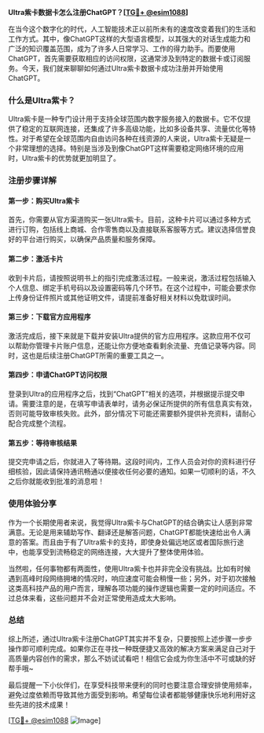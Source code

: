 **Ultra紫卡数据卡怎么注册ChatGPT？[[TG💪+ @esim1088](https://t.me/s/esim1088)]**

在当今这个数字化的时代，人工智能技术正以前所未有的速度改变着我们的生活和工作方式。其中，像ChatGPT这样的大型语言模型，以其强大的对话生成能力和广泛的知识覆盖范围，成为了许多人日常学习、工作的得力助手。而要使用ChatGPT，首先需要获取相应的访问权限，这通常涉及到特定的数据卡或订阅服务。今天，我们就来聊聊如何通过Ultra紫卡数据卡成功注册并开始使用ChatGPT。

### 什么是Ultra紫卡？

Ultra紫卡是一种专门设计用于支持全球范围内数字服务接入的数据卡。它不仅提供了稳定的互联网连接，还集成了许多高级功能，比如多设备共享、流量优化等特性。对于希望在全球范围内自由访问各种在线资源的人来说，Ultra紫卡无疑是一个非常理想的选择。特别是当涉及到像ChatGPT这样需要稳定网络环境的应用时，Ultra紫卡的优势就更加明显了。

### 注册步骤详解

#### 第一步：购买Ultra紫卡

首先，你需要从官方渠道购买一张Ultra紫卡。目前，这种卡片可以通过多种方式进行订购，包括线上商城、合作零售商以及直接联系客服等方式。建议选择信誉良好的平台进行购买，以确保产品质量和服务保障。

#### 第二步：激活卡片

收到卡片后，请按照说明书上的指引完成激活过程。一般来说，激活过程包括输入个人信息、绑定手机号码以及设置密码等几个环节。在这个过程中，可能会要求你上传身份证件照片或其他证明文件，请提前准备好相关材料以免耽误时间。

#### 第三步：下载官方应用程序

激活完成后，接下来就是下载并安装Ultra提供的官方应用程序。这款应用不仅可以帮助你管理卡片账户信息，还能让你方便地查看剩余流量、充值记录等内容。同时，这也是后续注册ChatGPT所需的重要工具之一。

#### 第四步：申请ChatGPT访问权限

登录到Ultra的应用程序之后，找到“ChatGPT”相关的选项，并根据提示提交申请。需要注意的是，在填写申请表单时，请务必保证所提供的所有信息真实有效，否则可能导致审核失败。此外，部分情况下可能还需要额外提供补充资料，请耐心配合完成整个流程。

#### 第五步：等待审核结果

提交完申请之后，你就进入了等待期。这段时间内，工作人员会对你的资料进行仔细核验，因此请保持通讯畅通以便接收任何必要的通知。如果一切顺利的话，不久之后你就能收到批准的消息啦！

### 使用体验分享

作为一个长期使用者来说，我觉得Ultra紫卡与ChatGPT的结合确实让人感到非常满意。无论是用来辅助写作、翻译还是解答问题，ChatGPT都能快速给出令人满意的答案。而且由于有了Ultra紫卡的支持，即使身处偏远地区或者国际旅行途中，也能享受到流畅稳定的网络连接，大大提升了整体使用体验。

当然啦，任何事物都有两面性，使用Ultra紫卡也并非完全没有挑战。比如有时候遇到高峰时段网络拥堵的情况时，响应速度可能会稍慢一些；另外，对于初次接触这类高科技产品的用户而言，理解各项功能的操作逻辑也需要一定的时间适应。不过总体来看，这些问题并不会对正常使用造成太大影响。

### 总结

综上所述，通过Ultra紫卡注册ChatGPT其实并不复杂，只要按照上述步骤一步步操作即可顺利完成。如果你正在寻找一种既便捷又高效的解决方案来满足自己对于高质量内容创作的需求，那么不妨试试看吧！相信它会成为你生活中不可或缺的好帮手哦~

最后提醒一下小伙伴们，在享受科技带来便利的同时也要注意合理安排使用频率，避免过度依赖而导致其他方面受到影响。希望每位读者都能够健康快乐地利用好这些先进的技术成果！

[[TG💪+ @esim1088](https://t.me/s/esim1088) ![Image](https://i.postimg.cc/4NQfJmqS/Snipaste-2025-05-13-00-14-12.png)]